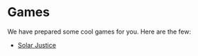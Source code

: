 # Games

We have prepared some cool games for you. Here are the few:

- [Solar Justice](solarJustice/index.html)